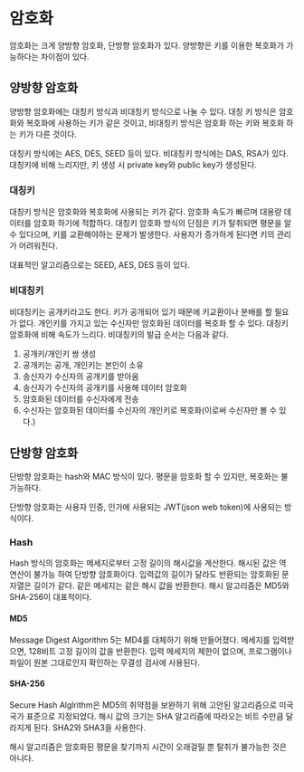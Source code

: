 # 암호화

암호화는 크게 양방향 암호화, 단방향 암호화가 있다. 양방향은 키를 이용한 복호화가 가능하다는 차이점이 있다.

## 양방향 암호화

양방향 암호화에는 대칭키 방식과 비대칭키 방식으로 나눌 수 있다. 대칭 키 방식은 암호화와 복호화에 사용하는 키가 같은 것이고, 비대칭키 방식은 암호화 하는 키와 복호화 하는 키가 다른 것이다.

대칭키 방식에는 AES, DES, SEED 등이 있다. 비대칭키 방식에는 DAS, RSA가 있다. 대칭키에 비해 느리지만, 키 생성 시 private key와 public key가 생성된다.

### 대칭키

대칭키 방식은 암호화와 복호화에 사용되는 키가 같다. 암호화 속도가 빠르며 대용량 데이터를 암호화 하기에 적합하다. 대칭키 암호화 방식의 단점은 키가 탈취되면 평문을 알 수 있다으며, 키를 교환해야하는 문제가 발생한다. 사용자가 증가하게 된다면 키의 관리가 어려워진다. 

대표적인 알고리즘으로는 SEED, AES, DES 등이 있다. 

### 비대칭키

비대칭키는 공개키라고도 한다. 키가 공개되어 있기 때문에 키교환이나 분배를 할 필요가 없다. 개인키를 가지고 있는 수신자만 암호화된 데이터를 복호화 할 수 있다. 대칭키 암호화에 비해 속도가 느리다. 비대칭키의 발급 순서는 다음과 같다. 

1. 공개키/개인키 쌍 생성
2. 공개키는 공개, 개인키는 본인이 소유
3. 송신자가 수신자의 공개키를 받아옴
4. 송신자가 수신자의 공개키를 사용해 데이터 암호화
5. 암호화된 데이터를 수신자에게 전송
6. 수신자는 암호화된 데이터를 수신자의 개인키로 복호화(이로써 수신자만 볼 수 있다.)

## 단방향 암호화

단방향 암호화는 hash와 MAC 방식이 있다. 평문을 암호화 할 수 있지만, 복호화는 불가능하다.

단방향 암호화는 사용자 인증, 인가에 사용되는 JWT(json web token)에 사용되는 방식이다.

### Hash

Hash 방식의 암호화는 메세지로부터 고정 길이의 해시값을 계산한다. 해시된 값은 역 연산이 불가능 하여 단방향 암호화이다. 입력값의 길이가 달라도 반환되는 암호화된 문자열은 길이가 같다. 같은 메세지는 같은 해시 값을 반환한다. 해시 알고리즘은 MD5와 SHA-256이 대표적이다. 

#### MD5

Message Digest Algorithm 5는 MD4를 대체하기 위해 만들어졌다. 메세지를 입력받으면, 128비트 고정 길이의 값을 반환한다. 입력 메세지의 제한이 없으며, 프로그램이나 파일이 원본 그대로인지 확인하는 무결성 검사에 사용된다. 

#### SHA-256

Secure Hash Alglrithm은 MD5의 취약점을 보완하기 위해 고안된 알고리즘으로 미국 국가 표준으로 지정되었다. 해시 값의 크기는 SHA 알고리즘에 따라오는 비트 수만큼 달라지게 된다. SHA2와 SHA3을 사용한다.

해시 알고리즘은 암호화된 평문을 찾기까지 시간이 오래걸릴 뿐 탈취가 불가능한 것은 아니다.